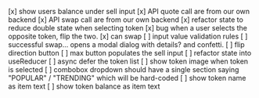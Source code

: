 [x] show users balance under sell input
[x] API quote call are from our own backend
[x] API swap call are from our own backend
[x] refactor state to reduce double state when selecting token
[x] bug when a user selects the opposite token, flip the two.
[x] can swap
[ ] input value validation rules
[ ] successful swap... opens a modal dialog with details? and confetti.
[ ] flip direction button
[ ] max button populates the sell input
[ ] refactor state into useReducer
[ ] async defer the token list
[ ] show token image when token is selected
[ ] combobox dropdown should have a single section saying "POPULAR" / "TRENDING" which will be hard-coded
[ ] show token name as item text
[ ] show token balance as item text
